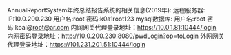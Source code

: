 AnnualReportSystem年终总结报告系统的相关信息(2019年):
远程服务器: 	IP:10.0.200.230  用户名:root  密码:k0a1root123
mysql数据库:	用户名:root  密码:koal@root@ar.com
内网网关代理登录地址：https://10.0.1.81:10444/login	
内网密码登录地址：http://10.0.200.230:8080/pwdLogin?op=toLogin
外网网关代理登录地址：https://101.231.201.51:10444/login